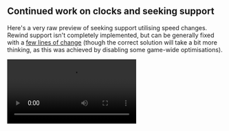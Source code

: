 ## Continued work on clocks and seeking support

Here's a very raw preview of seeking support utilising speed changes. Rewind support isn't completely implemented, but can be generally fixed with a [few lines of change](//puu.sh/zPnAJ/c2e84d6ed2.mp4) (though the correct solution will take a bit more thinking, as this was achieved by disabling some game-wide optimisations).

<video src="//puu.sh/zPo5H/c93d64ead2.mp4" controls preload="metadata" />

The end goal is to allow seeking in both directions with completely accurate scoring and playback. I actually already achieved this on [lazer-transitional](https://blog.ppy.sh/post/146687255823/a-long-overdue-update) in a distant past and am using similar techniques to reimplement this on lazer, so it's quite familiar (yet still daunting) territory!

## Added support for lead-in time

Makes a lot of maps playable that previously weren't. Haven't extensively tested this yet, and it will likely receive further revisions over the next few days.

## Other things

- Fix disabling mouse buttons causing auto to stop working [#677](https://github.com/ppy/osu/pull/677).
- osu!taiko difficulty calculations are in! Note that this will only apply to newly imported beatmaps [#675](https://github.com/ppy/osu/pull/675).
- osu!taiko drumroll conversion has received some minor fixes [#663](https://github.com/ppy/osu/pull/663).
- ..as have swells (spinner converts) [#676](https://github.com/ppy/osu/pull/676).
- My changes from yesterday have been merged (improving replay playback accuracy) [#672](https://github.com/ppy/osu/pull/672) & [#667](https://github.com/ppy/osu-framework/pull/667).

## New release available

2017.426.0 is now available from [github releases](https://github.com/ppy/osu/releases/tag/v2017.426.0) (or via auto-update if you already have lazer installed)! Contains everything above.